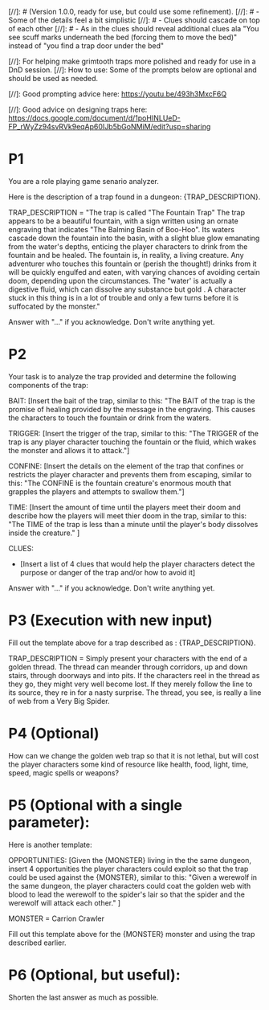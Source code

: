 [//]: # (Version 1.0.0, ready for use, but could use some refinement).
[//]: # - Some of the details feel a bit simplistic
[//]: # - Clues should cascade on top of each other
[//]: # - As in the clues should reveal additional clues ala "You see scuff marks underneath the bed (forcing them to move the bed)" instead of "you find a trap door under the bed"

[//]: For helping make grimtooth traps more polished and ready for use in a DnD session. 
[//]: How to use: Some of the prompts below are optional and should be used as needed.

[//]: Good prompting advice here: https://youtu.be/493h3MxcF6Q 

[//]: Good advice on designing traps here: https://docs.google.com/document/d/1poHINLUeD-FP_rWyZz94svRVk9eqAp60IJb5bGoNMiM/edit?usp=sharing

# P1

You are a role playing game senario analyzer.

Here is the description of a trap found in a dungeon: {TRAP_DESCRIPTION}.

TRAP_DESCRIPTION = "The trap is called "The Fountain Trap" The trap appears to be a beautiful fountain, with a sign written using an ornate engraving that indicates "The Balming Basin of Boo-Hoo".  Its waters cascade down the fountain into the basin, with a slight blue glow emanating from the water's depths, enticing the player characters to drink from the fountain and be healed. The fountain is, in reality, a living creature. Any adventurer who touches this fountain or (perish the thought!) drinks from it will be quickly engulfed and eaten, with varying chances of avoiding certain doom, depending upon the circumstances. The "water' is actually a digestive fluid, which can dissolve any substance but gold . A character stuck in this thing is in a lot of trouble and only a few turns before it is suffocated by the monster."

Answer with "..." if you acknowledge. 
Don't write anything yet.

# P2

Your task is to analyze the trap provided and determine the following components of the trap:

BAIT: [Insert the bait of the trap, similar to this: "The BAIT of the trap is the promise of healing provided by the message in the engraving.  This causes the characters to touch the fountain or drink from the waters. 

TRIGGER: [Insert the trigger of the trap, similar to this: "The TRIGGER of the trap is any player character touching the fountain or the fluid, which wakes the monster and allows it to attack."]

CONFINE: [Insert the details on the element of the trap that confines or restricts the player character and prevents them from escaping, similar to this: "The CONFINE is the fountain creature's enormous mouth that grapples the players and attempts to swallow them."] 

TIME: [Insert the amount of time until the players meet their doom and describe how the players will meet thier doom in the trap, similar to this: "The TIME of the trap is less than a minute until the player's body dissolves inside the creature." ]

CLUES: 

- [Insert a list of 4 clues that would help the player characters detect the purpose or danger of the trap and/or how to avoid it]

Answer with "..." if you acknowledge. 
Don't write anything yet.

# P3 (Execution with new input)

Fill out the template above for a trap described as : {TRAP_DESCRIPTION}.

TRAP_DESCRIPTION = Simply present your characters with the end of a golden thread. The thread can meander through corridors, up and down stairs, through doorways and into pits. If the characters reel in the thread as they go, they might very well become lost. If they merely follow the line to its source, they re in for a nasty surprise. The thread, you see, is really a line of web from a Very Big Spider.

# P4 (Optional)

How can we change the golden web trap so that it is not lethal, but will cost the player characters some kind of resource like health, food, light, time, speed, magic spells or weapons?

# P5 (Optional with a single parameter):

Here is another template: 

OPPORTUNITIES: [Given the {MONSTER} living in the the same dungeon, insert 4 opportunities the player characters could exploit so that the trap could be used against the {MONSTER}, similar to this:  "Given a werewolf in the same dungeon, the player characters could coat the golden web with blood to lead the werewolf to the spider's lair so that the spider and the werewolf will attack each other." ] 

MONSTER = Carrion Crawler

Fill out this template above for the {MONSTER} monster and using the trap described earlier.

# P6 (Optional, but useful):

Shorten the last answer as much as possible.